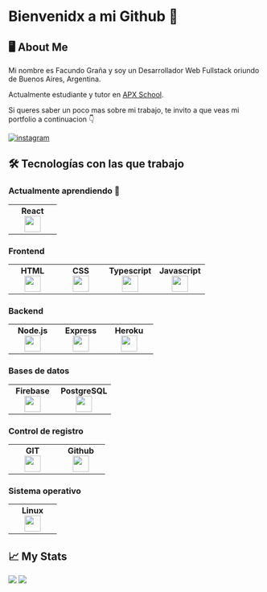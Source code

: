 
# Bienvenidx a mi Github 👋


## 🖥️ About Me
Mi nombre es Facundo Graña y soy un Desarrollador Web Fullstack oriundo de Buenos Aires, Argentina.

Actualmente estudiante y tutor en [APX School](https://apx.school/).

Si queres saber un poco mas sobre mi trabajo, te invito a que veas mi portfolio a continuacion 👇

[![instagram](https://img.shields.io/badge/my_portfolio-000?style=for-the-badge&logo=ko-fi&logoColor=white)](https://facundoeg.github.io/My-Landing-Page/)





## 🛠 Tecnologías con las que trabajo

### Actualmente aprendiendo 🧠
<table width="320px">
    <tbody>
        <tr valign="top">
            <td width="80px" align="center">
            <span><strong>React</strong></span><br>
            <img height="32" src="https://cdn.jsdelivr.net/gh/devicons/devicon/icons/react/react-original.svg">
            </td>
        </tr>
</table>

### Frontend
<table width="320px">
    <tbody>
        <tr valign="top">
            <td width="80px" align="center">
            <span><strong>HTML</strong></span><br>
            <img height="32" src="https://cdn.jsdelivr.net/gh/devicons/devicon/icons/html5/html5-original.svg">
            </td>
            <td width="80px" align="center">
            <span><strong>CSS</strong></span><br>
            <img height="32px" src="https://cdn.jsdelivr.net/gh/devicons/devicon/icons/css3/css3-original.svg">
            </td>
          <td width="80px" align="center">
            <span><strong>Typescript</strong></span><br>
            <img height="32px" src="https://cdn.jsdelivr.net/gh/devicons/devicon/icons/typescript/typescript-original.svg">
            </td>
          <td width="80px" align="center">
            <span><strong>Javascript</strong></span><br>
            <img height="32px" src="https://cdn.jsdelivr.net/gh/devicons/devicon/icons/javascript/javascript-original.svg">
            </td>
        </tr>
</table>

### Backend 
<table width="320px">
    <tbody>
        <tr valign="top">
            <td width="80px" align="center">
            <span><strong>Node.js</strong></span><br>
            <img height="32" src="https://cdn.jsdelivr.net/gh/devicons/devicon/icons/nodejs/nodejs-original.svg">
            </td>
            <td width="80px" align="center">
            <span><strong>Express</strong></span><br>
            <img height="32px" src="https://cdn.jsdelivr.net/gh/devicons/devicon/icons/express/express-original.svg">
            </td>
          <td width="80px" align="center">
            <span><strong>Heroku</strong></span><br>
            <img height="32px" src="https://cdn.jsdelivr.net/gh/devicons/devicon/icons/heroku/heroku-plain-wordmark.svg">
            </td>
        </tr>
</table>

### Bases de datos
<table width="320px">
    <tbody>
        <tr valign="top">
            <td width="80px" align="center">
            <span><strong>Firebase</strong></span><br>
            <img height="32" src="https://cdn.jsdelivr.net/gh/devicons/devicon/icons/firebase/firebase-plain.svg">
            </td>
            <td width="80px" align="center">
            <span><strong>PostgreSQL</strong></span><br>
            <img height="32px" src="https://cdn.jsdelivr.net/gh/devicons/devicon/icons/postgresql/postgresql-original-wordmark.svg">
            </td>
        </tr>
</table>

### Control de registro
<table width="320px">
    <tbody>
        <tr valign="top">
            <td width="80px" align="center">
            <span><strong>GIT</strong></span><br>
            <img height="32" src="https://cdn.jsdelivr.net/gh/devicons/devicon/icons/git/git-original.svg">
            </td>
          <td width="80px" align="center">
            <span><strong>Github</strong></span><br>
            <img height="32" src="https://cdn.jsdelivr.net/gh/devicons/devicon/icons/github/github-original.svg">
            </td>
        </tr>
</table>

### Sistema operativo
<table width="320px">
    <tbody>
        <tr valign="top">
            <td width="80px" align="center">
            <span><strong>Linux</strong></span><br>
            <img height="32" src="https://cdn.jsdelivr.net/gh/devicons/devicon/icons/linux/linux-original.svg">
            </td>
        </tr>
</table>

## 📈 My Stats
<img src="https://github-readme-stats.vercel.app/api/top-langs?username=FacundoEG&theme=dark&layout=compact"/>

<img src="https://github-readme-stats.vercel.app/api?username=FacundoEG&show_icons=true&theme=dark"/>

